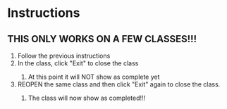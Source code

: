 <h1>Instructions</h1>

<h2>THIS ONLY WORKS ON A FEW CLASSES!!!</h2>

<ol>
  <li>Follow the previous instructions</li>
  <li>In the class, click "Exit" to close the class</li>
    <ol>
    <li>At this point it will NOT show as complete yet</li>
  </ol>
  <li>REOPEN the same class and then click "Exit" again to close the class.</li>
  <ol>
    <li>The class will now show as completed!!!</li>
  </ol>
</ol>
